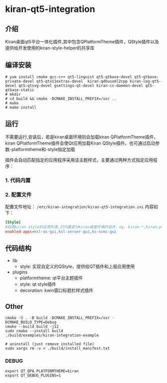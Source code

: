 # kiran-qt5-integration

## 介绍
Kiran桌面qt5平台一体化插件,其中包含QPlatformTheme插件，QStyle插件以及提供给开发使用的kiran-style-helper的共享库

## 编译安装
```shell
# yum install cmake gcc-c++ qt5-linguist qt5-qtbase-devel qt5-qtbase-private-devel qt5-qtx11extras-devel  kiran-qdbusxml2cpp kiran-log-qt5-devel qt5-qtsvg-devel gsettings-qt-devel kiran-cc-daemon-devel qt5-qtbase-static
# mkdir
# cd build && cmake -DCMAKE_INSTALL_PREFIX=/usr ..
# make
# make install 
```

## 运行
不需要运行,安装后，若是kiran桌面环境则会加载kiran QPlatformTheme插件，kiran QPlatformTheme插件会使Qt应用加载Kiran QStyle插件。也可通过启动参数-platformtheme和-style指定加载

插件会自动匹配指定的应用程序采用该主题样式，主要通过两种方式指定应用程序：
### 1. 代码内置

### 2. 配置文件
配置文件地址： `/etc/kiran-integration/kiran-qt5-integration.ini`
内容如下：
```ini
[Style]
#启用kiran style的应用列表,已内置部分kiran桌面环境的组件，eg: kiran-*,kiran-panel
enabled-apps=ksl-os-gui,ksl-server-gui,ks-scmc-gui
```


## 代码结构

- lib
  - style: 实现自定义的QStyle，提供给QT插件和上层应用使用
- plugins
  - platformtheme: qt平台主题插件
  - style: qt style插件
  - decoration: kwin窗口标题栏样式插件
  

## Other
```shell
cmake -S . -B build -DCMAKE_INSTALL_PREFIX=/usr -DCMAKE_BUILD_TYPE=Debug
cmake --build build -j12
sudo cmake --install build
./build/examples/kiran-integration-example

# uninstall (just remove installed file)
sudo xargs rm -v < ./build/install_manifest.txt
```

### DEBUG
```shell
export QT_QPA_PLATFORMTHEME=kiran
export QT_DEBUG_PLUGINS=1
```
